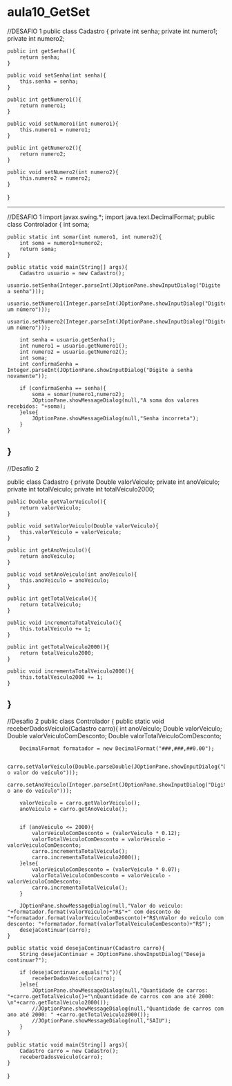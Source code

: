 # aula10_GetSet
//DESAFIO 1
public class Cadastro {
    private int senha;
    private int numero1;
    private int numero2;

    public int getSenha(){
        return senha;
    }

    public void setSenha(int senha){
        this.senha = senha;
    }

    public int getNumero1(){
        return numero1;
    }

    public void setNumero1(int numero1){
        this.numero1 = numero1;
    }

    public int getNumero2(){
        return numero2;
    }

    public void setNumero2(int numero2){
        this.numero2 = numero2;
    }
}

------------------------------------------------------------------------------------------------------------------
//DESAFIO 1
import javax.swing.*;
import java.text.DecimalFormat;
public class Controlador {
    int soma;

    public static int somar(int numero1, int numero2){
        int soma = numero1+numero2;
        return soma;
    }

    public static void main(String[] args){
        Cadastro usuario = new Cadastro();
        usuario.setSenha(Integer.parseInt(JOptionPane.showInputDialog("Digite a senha")));
        usuario.setNumero1(Integer.parseInt(JOptionPane.showInputDialog("Digite um número")));
        usuario.setNumero2(Integer.parseInt(JOptionPane.showInputDialog("Digite um número")));

        int senha = usuario.getSenha();
        int numero1 = usuario.getNumero1();
        int numero2 = usuario.getNumero2();
        int soma;
        int confirmaSenha = Integer.parseInt(JOptionPane.showInputDialog("Digite a senha novamente"));

        if (confirmaSenha == senha){
            soma = somar(numero1,numero2);
            JOptionPane.showMessageDialog(null,"A soma dos valores recebidos: "+soma);
        }else{
            JOptionPane.showMessageDialog(null,"Senha incorreta");
        }
    }
}
------------------------------------------------------------------------------------------------------------------
//Desafio 2

public class Cadastro {
    private Double valorVeiculo;
    private int anoVeiculo;
    private int totalVeiculo;
    private int totalVeiculo2000;

    public Double getValorVeiculo(){
        return valorVeiculo;
    }

    public void setValorVeiculo(Double valorVeiculo){
        this.valorVeiculo = valorVeiculo;
    }

    public int getAnoVeiculo(){
        return anoVeiculo;
    }

    public void setAnoVeiculo(int anoVeiculo){
        this.anoVeiculo = anoVeiculo;
    }

    public int getTotalVeiculo(){
        return totalVeiculo;
    }

    public void incrementaTotalVeiculo(){
        this.totalVeiculo += 1;
    }

    public int getTotalVeiculo2000(){
        return totalVeiculo2000;
    }

    public void incrementaTotalVeiculo2000(){
        this.totalVeiculo2000 += 1;
    }
}
------------------------------------------------------------------------------------------------------------------
//Desafio 2
public class Controlador {
   public static void receberDadosVeiculo(Cadastro carro){
        int anoVeiculo;
        Double valorVeiculo;
        Double valorVeiculoComDesconto;
        Double valorTotalVeiculoComDesconto;

        DecimalFormat formatador = new DecimalFormat("###,###,##0.00");

        carro.setValorVeiculo(Double.parseDouble(JOptionPane.showInputDialog("Digite o valor do veículo")));
        carro.setAnoVeiculo(Integer.parseInt(JOptionPane.showInputDialog("Digite o ano do veículo")));

        valorVeiculo = carro.getValorVeiculo();
        anoVeiculo = carro.getAnoVeiculo();


        if (anoVeiculo <= 2000){
            valorVeiculoComDesconto = (valorVeiculo * 0.12);
            valorTotalVeiculoComDesconto = valorVeiculo - valorVeiculoComDesconto;
            carro.incrementaTotalVeiculo();
            carro.incrementaTotalVeiculo2000();
        }else{
            valorVeiculoComDesconto = (valorVeiculo * 0.07);
            valorTotalVeiculoComDesconto = valorVeiculo - valorVeiculoComDesconto;
            carro.incrementaTotalVeiculo();
        }

        JOptionPane.showMessageDialog(null,"Valor do veiculo: "+formatador.format(valorVeiculo)+"R$"+" com desconto de "+formatador.format(valorVeiculoComDesconto)+"R$\nValor do veículo com desconto: "+formatador.format(valorTotalVeiculoComDesconto)+"R$");
        desejaContinuar(carro);
    }

    public static void desejaContinuar(Cadastro carro){
        String desejaContinuar = JOptionPane.showInputDialog("Deseja continuar?");

        if (desejaContinuar.equals("s")){
            receberDadosVeiculo(carro);
        }else{
            JOptionPane.showMessageDialog(null,"Quantidade de carros: "+carro.getTotalVeiculo()+"\nQuantidade de carros com ano até 2000: \n"+carro.getTotalVeiculo2000());
            //JOptionPane.showMessageDialog(null,"Quantidade de carros com ano até 2000: " +carro.getTotalVeiculo2000());
            //JOptionPane.showMessageDialog(null,"SAIU");
        }
    }

    public static void main(String[] args){
        Cadastro carro = new Cadastro();
        receberDadosVeiculo(carro);
    }
}
